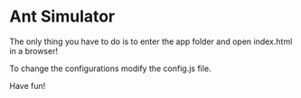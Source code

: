 # Ant Simulator

The only thing you have to do is to enter the app folder and open index.html in a browser!

To change the configurations modify the config.js file.

Have fun!
